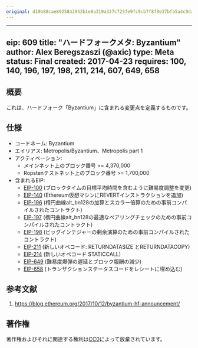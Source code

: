 ```yaml
---
original: d10b88cae8925842952b1e8a319a327c725fe9fc9cb7f8f9e37bfa5a4c0dac2f
---
```


---
eip: 609
title: "ハードフォークメタ: Byzantium"
author: Alex Beregszaszi (@axic)
type: Meta
status: Final
created: 2017-04-23
requires: 100, 140, 196, 197, 198, 211, 214, 607, 649, 658
---

## 概要

これは、ハードフォーク「Byzantium」に含まれる変更点を定義するものです。

## 仕様

- コードネーム: Byzantium
- エイリアス: Metropolis/Byzantium、Metropolis part 1
- アクティベーション:
  - メインネット上のブロック番号 >= 4,370,000
  - Ropstenテストネット上のブロック番号 >= 1,700,000
- 含まれるEIP:
  - [EIP-100](./eip-100.md) (ブロックタイムの目標平均時間を含むように難易度調整を変更)
  - [EIP-140](./eip-140.md) (Ethereum仮想マシンにREVERTインストラクションを追加)
  - [EIP-196](./eip-196.md) (楕円曲線alt_bn128の加算とスカラー倍算のための事前コンパイルされたコントラクト)
  - [EIP-197](./eip-197.md) (楕円曲線alt_bn128の最適なペアリングチェックのための事前コンパイルされたコントラクト)
  - [EIP-198](./eip-198.md) (ビッグインテジャーの剰余演算のための事前コンパイルされたコントラクト)
  - [EIP-211](./eip-211.md) (新しいオペコード: RETURNDATASIZE とRETURNDATACOPY)
  - [EIP-214](./eip-214.md) (新しいオペコード STATICCALL)
  - [EIP-649](./eip-649.md) (難易度爆弾の遅延とブロック報酬の減少)
  - [EIP-658](./eip-658.md) (トランザクションステータスコードをレシートに埋め込む)

## 参考文献

1. https://blog.ethereum.org/2017/10/12/byzantium-hf-announcement/

## 著作権

著作権およびそれに関連する権利は[CC0](../LICENSE.md)によって放棄されています。